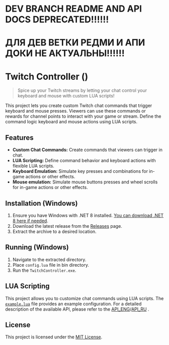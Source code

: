 # **DEV BRANCH README AND API DOCS DEPRECATED!!!!!!**

# **ДЛЯ ДЕВ ВЕТКИ РЕДМИ И АПИ ДОКИ НЕ АКТУАЛЬНЫ!!!!!!**

# Twitch Controller ()

> Spice up your Twitch streams by letting your chat control your keyboard and mouse with custom LUA scripts!

This project lets you create custom Twitch chat commands that trigger keyboard and mouse presses. Viewers can use these commands or rewards for channel points to interact with your game or stream. Define the command logic keyboard and mouse actions using LUA scripts.

## Features

- **Custom Chat Commands:** Create commands that viewers can trigger in chat.
- **LUA Scripting:** Define command behavior and keyboard actions with flexible LUA scripts.
- **Keyboard Emulation:** Simulate key presses and combinations for in-game actions or other effects.
- **Mouse emulation:** Simulate mouse buttons presses and wheel scrolls for in-game actions or other effects.

## Installation (Windows)

1. Ensure you have Windows with .NET 8 installed. [You can download .NET 8 here if needed](https://dotnet.microsoft.com/en-us/download).
2. Download the latest release from the [Releases](https://github.com/MrRoxandi/TwitchController/releases) page.
3. Extract the archive to a desired location.

## Running (Windows)

1. Navigate to the extracted directory.
2. Place `config.lua` file in bin directory.
3. Run the `TwitchController.exe`.

## LUA Scripting

This project allows you to customize chat commands using LUA scripts. The [`example.lua`](TwitchController/example/example.md) file provides an example configuration. For a detailed description of the available API, please refer to the [API_ENG](TwitchController/API_ENG.md)/[API_RU](TwitchController/API_RU.md) .

## License

This project is licensed under the [MIT License](LICENSE.txt).
